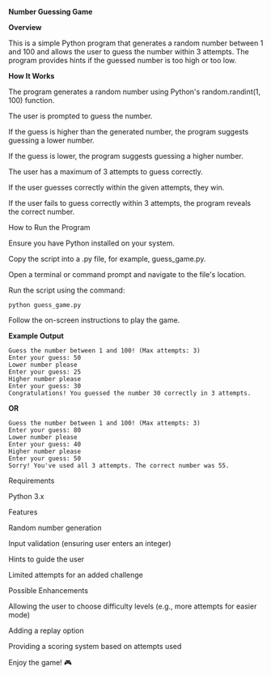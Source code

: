 **Number Guessing Game**






**Overview**





This is a simple Python program that generates a random number between 1 and 100 and allows the user to guess the number within 3 attempts. The program provides hints if the guessed number is too high or too low.






**How It Works**





The program generates a random number using Python's random.randint(1, 100) function.







The user is prompted to guess the number.






If the guess is higher than the generated number, the program suggests guessing a lower number.






If the guess is lower, the program suggests guessing a higher number.






The user has a maximum of 3 attempts to guess correctly.





If the user guesses correctly within the given attempts, they win.






If the user fails to guess correctly within 3 attempts, the program reveals the correct number.




How to Run the Program




Ensure you have Python installed on your system.




Copy the script into a .py file, for example, guess_game.py.




Open a terminal or command prompt and navigate to the file's location.





Run the script using the command:




    python guess_game.py



    

Follow the on-screen instructions to play the game.







**Example Output**

    Guess the number between 1 and 100! (Max attempts: 3)
    Enter your guess: 50
    Lower number please
    Enter your guess: 25
    Higher number please
    Enter your guess: 30
    Congratulations! You guessed the number 30 correctly in 3 attempts.

**OR**

    Guess the number between 1 and 100! (Max attempts: 3)
    Enter your guess: 80
    Lower number please
    Enter your guess: 40
    Higher number please
    Enter your guess: 50
    Sorry! You've used all 3 attempts. The correct number was 55.





Requirements





Python 3.x




Features





Random number generation





Input validation (ensuring user enters an integer)





Hints to guide the user






Limited attempts for an added challenge






Possible Enhancements






Allowing the user to choose difficulty levels (e.g., more attempts for easier mode)






Adding a replay option






Providing a scoring system based on attempts used







Enjoy the game! 🎮

